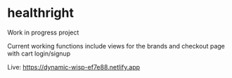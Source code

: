 # healthright
Work in progress project

Current working functions include views for the brands and checkout page with cart login/signup

Live: https://dynamic-wisp-ef7e88.netlify.app